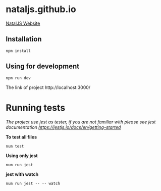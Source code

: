 # nataljs.github.io
[NatalJS Website](http://nataljs.github.io)

## Installation

`npm install`

## Using for development

`npm run dev`

The link of project http://localhost:3000/

# Running tests

*The project use jest as tester, if you are not familiar with please see jest documentation https://jestjs.io/docs/en/getting-started*

**To test all files**

`num test`

**Using only jest**

`num run jest`

**jest with watch**

`num run jest -- -- watch`


